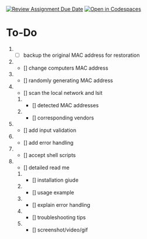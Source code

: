 [![Review Assignment Due Date](https://classroom.github.com/assets/deadline-readme-button-22041afd0340ce965d47ae6ef1cefeee28c7c493a6346c4f15d667ab976d596c.svg)](https://classroom.github.com/a/tp86o73G)
[![Open in Codespaces](https://classroom.github.com/assets/launch-codespace-2972f46106e565e64193e422d61a12cf1da4916b45550586e14ef0a7c637dd04.svg)](https://classroom.github.com/open-in-codespaces?assignment_repo_id=17754093)

# To-Do 
1. - [ ] backup the original MAC address for restoration 
2. - [] change computers MAC address 
3. - [] randomly generating MAC address 
4. - [] scan the local network and lsit 
    1. - [] detected MAC addresses 
    2. - [] corresponding vendors 
5. - [] add input validation 
6. - [] add error handling 
7. - [] accept shell scripts 
8. - [] detailed read me 
    1. - [] installation giude 
    2. - [] usage example 
    3. - [] explain error handling 
    4. - [] troubleshooting tips 
    5. - [] screenshot/video/gif 
